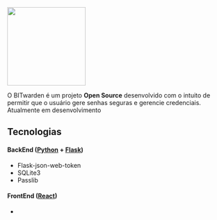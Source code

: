 <img align=center height="180em" src="https://github.com/IcaroM-CdC/Password-generator/blob/master/web/src/assets/Bitwarden.png" >


O BITwarden é um projeto **Open Source** desenvolvido com o intuito de permitir que o usuário gere senhas seguras e gerencie credenciais. Atualmente em desenvolvimento


<div align=left>
  

## Tecnologias

#### BackEnd ([Python](https://www.python.org/) + [Flask](https://flask.palletsprojects.com/en/1.1.x/))

- Flask-json-web-token
- SQLite3
- Passlib

#### FrontEnd ([React](https://github.com/facebook/react))

- 
<div/>
